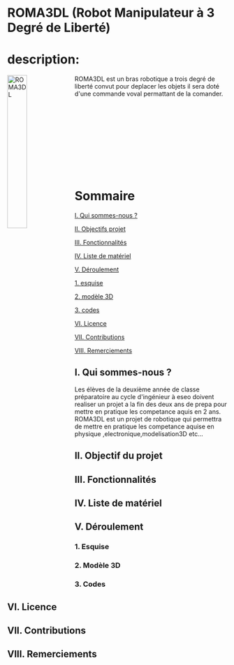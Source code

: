 # ROMA3DL (Robot Manipulateur à 3 Degré de Liberté)

# description:
<img align="left" src= "https://github.com/user-attachments/assets/154af356-2c76-46a7-96c6-b7c4813c096e" alt="ROMA3DL" width="30%" />
ROMA3DL est un bras robotique a trois degré de liberté convut pour deplacer les objets il sera doté d'une commande voval permattant de la comander.
<br><br><br><br><br><br><br><br><br><br><br>

# Sommaire

[I. Qui sommes-nous ?](#i-Qui-sommes-nous-)

[II. Objectifs projet ](#ii-Objectif-du-projet)

[III. Fonctionnalités](#iii-Fonctionnalités)

[IV. Liste de matériel](#iv-Liste-de-matériel)

[V. Déroulement ](#v-Déroulement)

  [1. esquise](#1-Esquise)
  
  [2. modèle 3D](#2-Modèle-3D)
  
  [3. codes](#3-Codes)

[VI. Licence](#vi-Licence)

[VII. Contributions](#vii-Contributions)

[VIII. Remerciements](#viii-Remerciements)


## I. Qui sommes-nous ?
Les élèves de la deuxième année de classe préparatoire au cycle d'ingénieur à eseo doivent realiser un projet a la fin des deux ans de prepa pour mettre en pratique les competance aquis en 2 ans. ROMA3DL est un projet de robotique qui permettra de mettre en pratique les competance aquise en physique ,electronique,modelisation3D etc... 
## II. Objectif du projet
## III. Fonctionnalités 
## IV. Liste de matériel 
## V.  Déroulement 
  ### 1. Esquise
  ### 2. Modèle 3D
  ### 3. Codes
## VI. Licence
## VII. Contributions
## VIII. Remerciements
